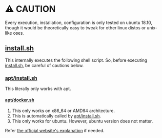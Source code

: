 # :warning: CAUTION

Every execution, installation, configuration is only tested on ubuntu 18.10, though it would be  theoretically easy to tweak for other linux distos or unix-like oses.

## [install.sh](install.sh)

This internally executes the following shell script. So, before executing [install.sh](install.sh), be careful of cautions below.

### [apt/install.sh](apt/install.sh)

This literally only works with apt. 

#### [apt/docker.sh](apt/docker.sh)

1. This only works on x86_64 or AMD64 architecture.
2. This is automatically called by [apt/install.sh](apt/install.sh).
3. This only works for ubuntu. However, ubuntu version does not matter.

Refer [the official website's explanation](https://docs.docker.com/install/linux/docker-ce/ubuntu/) if needed.
